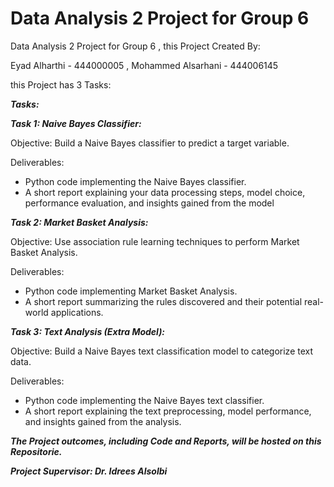 # Data Analysis 2 Project for Group 6
Data Analysis 2 Project for Group 6 , this Project Created By: 

Eyad Alharthi - 444000005 
, Mohammed Alsarhani - 444006145


this Project has 3 Tasks:

***Tasks:***

***Task 1: Naive Bayes Classifier:***

Objective: Build a Naive Bayes classifier to predict a target variable.

Deliverables:
- Python code implementing the Naive Bayes classifier.
- A short report explaining your data processing steps, model choice, performance 
evaluation, and insights gained from the model

***Task 2: Market Basket Analysis:***

Objective: Use association rule learning techniques to perform Market Basket Analysis.

Deliverables:
- Python code implementing Market Basket Analysis.
- A short report summarizing the rules discovered and their potential real-world 
applications.


***Task 3: Text Analysis (Extra Model):***

Objective: Build a Naive Bayes text classification model to categorize text data.

Deliverables:
- Python code implementing the Naive Bayes text classifier.
- A short report explaining the text preprocessing, model performance, and insights 
gained from the analysis.



***The Project outcomes, including Code and Reports, will be
hosted on this Repositorie.***

  ***Project Supervisor: Dr. Idrees Alsolbi***
